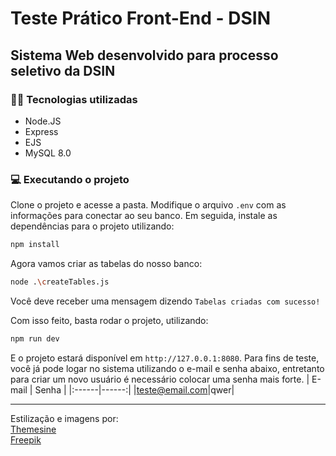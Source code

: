 # Teste Prático Front-End - DSIN

## Sistema Web desenvolvido para processo seletivo da DSIN


### 🧑‍💻 Tecnologias utilizadas
* Node.JS
* Express
* EJS
* MySQL 8.0



### 💻 Executando o projeto
Clone o projeto e acesse a pasta. Modifique o arquivo `.env` com as informações
para conectar ao seu banco. Em seguida, instale as dependências para o projeto utilizando:
```bash
npm install
```

Agora vamos criar as tabelas do nosso banco:
```bash
node .\createTables.js
```
Você deve receber uma mensagem dizendo `Tabelas criadas com sucesso!`

Com isso feito, basta rodar o projeto, utilizando:
```bash
npm run dev
```
E o projeto estará disponível em `http://127.0.0.1:8080`. Para fins de teste, você já
pode logar no sistema utilizando o e-mail e senha abaixo, entretanto para criar um novo usuário é necessário colocar uma senha mais forte.
| E-mail | Senha |
|:------|------:|
|teste@email.com|qwer|

---
Estilização e imagens por:<br/> 
[Themesine](https://www.themesine.com/)<br/>
[Freepik](https://www.freepik.com/)